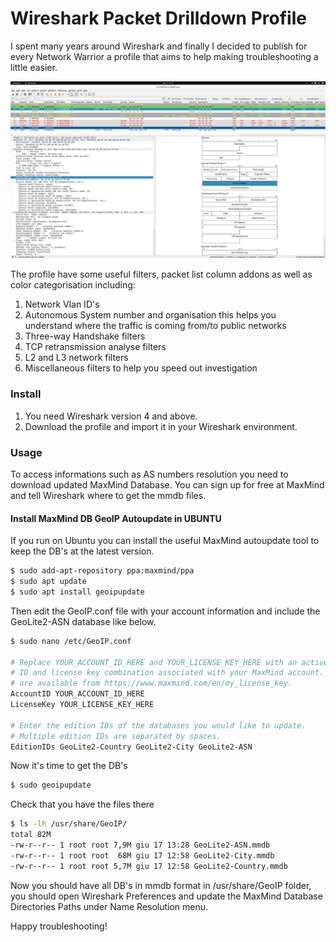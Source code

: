 # Wireshark Packet Drilldown Profile
I spent many years around Wireshark and finally I decided to publish for every Network Warrior a profile that aims to help making troubleshooting a little easier.

![Screenshot](Preview.png)

The profile have some useful filters, packet list column addons as well as color categorisation including:
1. Network Vlan ID's
2. Autonomous System number and organisation this helps you understand where the traffic is coming from/to public networks
3. Three-way Handshake filters
4. TCP retransmission analyse filters
5. L2 and L3 network filters
6. Miscellaneous filters to help you speed out investigation

### Install

1. You need Wireshark version 4 and above.
2. Download the profile and import it in your Wireshark environment.

### Usage

To access informations such as AS numbers resolution you need to download updated MaxMind Database.
You can sign up for free at MaxMind and tell Wireshark where to get the mmdb files.

#### Install MaxMind DB GeoIP Autoupdate in UBUNTU
If you run on Ubuntu you can install the useful MaxMind autoupdate tool to keep the DB's at the latest version.

```sh
$ sudo add-apt-repository ppa:maxmind/ppa
$ sudo apt update
$ sudo apt install geoipupdate
```

Then edit the GeoIP.conf file with your account information and include the GeoLite2-ASN database like below.

```sh
$ sudo nano /etc/GeoIP.conf

# Replace YOUR_ACCOUNT_ID_HERE and YOUR_LICENSE_KEY_HERE with an active account
# ID and license key combination associated with your MaxMind account. These
# are available from https://www.maxmind.com/en/my_license_key.
AccountID YOUR_ACCOUNT_ID_HERE
LicenseKey YOUR_LICENSE_KEY_HERE

# Enter the edition IDs of the databases you would like to update.
# Multiple edition IDs are separated by spaces.
EditionIDs GeoLite2-Country GeoLite2-City GeoLite2-ASN
```

Now it's time to get the DB's
```sh
$ sudo geoipupdate
```

Check that you have the files there
```sh
$ ls -lh /usr/share/GeoIP/
total 82M
-rw-r--r-- 1 root root 7,9M giu 17 13:28 GeoLite2-ASN.mmdb
-rw-r--r-- 1 root root  68M giu 17 12:58 GeoLite2-City.mmdb
-rw-r--r-- 1 root root 5,7M giu 17 12:58 GeoLite2-Country.mmdb
```

Now you should have all DB's in mmdb format in /usr/share/GeoIP folder, you should open Wireshark Preferences and update the MaxMind Database Directories Paths under Name Resolution menu.

Happy troubleshooting!
